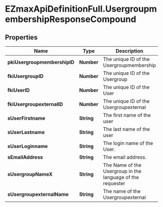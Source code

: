 # EZmaxApiDefinitionFull.UsergroupmembershipResponseCompound

## Properties

Name | Type | Description | Notes
------------ | ------------- | ------------- | -------------
**pkiUsergroupmembershipID** | **Number** | The unique ID of the Usergroupmembership | 
**fkiUsergroupID** | **Number** | The unique ID of the Usergroup | 
**fkiUserID** | **Number** | The unique ID of the User | [optional] 
**fkiUsergroupexternalID** | **Number** | The unique ID of the Usergroupexternal | [optional] 
**sUserFirstname** | **String** | The first name of the user | [optional] 
**sUserLastname** | **String** | The last name of the user | [optional] 
**sUserLoginname** | **String** | The login name of the User. | [optional] 
**sEmailAddress** | **String** | The email address. | [optional] 
**sUsergroupNameX** | **String** | The Name of the Usergroup in the language of the requester | 
**sUsergroupexternalName** | **String** | The name of the Usergroupexternal | [optional] 


